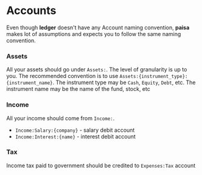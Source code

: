 # Accounts

Even though **ledger** doesn't have any Account naming convention,
**paisa** makes lot of assumptions and expects you to follow the same
naming convention.

### Assets

All your assets should go under `Assets:`. The level of granularity is
up to you. The recommended convention is to use
`Assets:{instrument_type}:{instrument_name}`. The instrument type may
be `Cash`, `Equity`, `Debt`, etc. The instrument name may be the name of
the fund, stock, etc

### Income

All your income should come from `Income:`.

* `Income:Salary:{company}` - salary debit account
* `Income:Interest:{name}` - interest debit account

### Tax

Income tax paid to government should be credited to `Expenses:Tax` account
